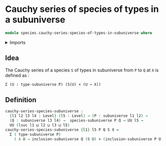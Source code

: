# Cauchy series of species of types in a subuniverse

```agda
module species.cauchy-series-species-of-types-in-subuniverse where
```

<details><summary>Imports</summary>

```agda
open import foundation.cartesian-product-types
open import foundation.dependent-pair-types
open import foundation.subuniverses
open import foundation.universe-levels

open import species.species-of-types-in-subuniverse
```

</details>

## Idea

The Cauchy series of a species `S` of types in subuniverse from `P` to `Q` at
`X` is defined as :

```md
Σ (U : type-subuniverse P) (S(U) × (U → X))
```

## Definition

```agda
cauchy-series-species-subuniverse :
  {l1 l2 l3 l4 : Level} (l5 : Level) → (P : subuniverse l1 l2) →
  (Q : subuniverse l3 l4) →  species-subuniverse P Q → UU l5 →
  UU (lsuc l1 ⊔ l2 ⊔ l3 ⊔ l5)
cauchy-series-species-subuniverse {l1} l5 P Q S X =
  Σ ( type-subuniverse P)
    ( λ U → inclusion-subuniverse Q (S U) × (inclusion-subuniverse P U → X))
```
